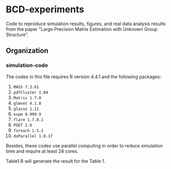 # BCD-experiments 

Code to reproduce simulation results, figures, and real data analysis results from the paper "Large Precision Matrix Estimation with Unknown Group Structure".

## Organization

### simulation-code  

The codes in this file requires R version 4.4.1 and the following packages:

1. ```MASS 7.3.61```
2. ```pdfCluster 1.04```
3. ```Matrix 1.7.0```
4. ```glmnet 4.1.8```
5. ```glasso 1.11```
6. ```expm 0.999.9```
7. ```flare 1.7.0.1```
8. ```POET 2.0```
9. ```foreach 1.5.2```
10. ```doParallel 1.0.17```

Besides, these codes use parallel computing in order to reduce simulation time and require at least 24 cores. 

Table1.R will generate the result for the Table 1.

